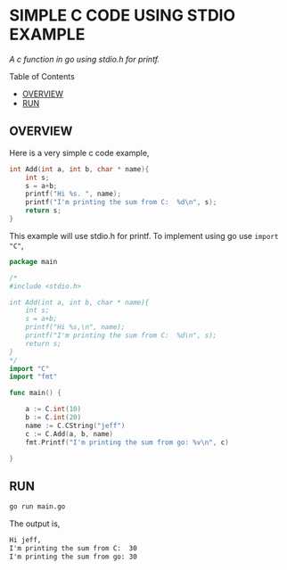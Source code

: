 # SIMPLE C CODE USING STDIO EXAMPLE

_A c function in go using stdio.h for printf._

Table of Contents

* [OVERVIEW](https://github.com/JeffDeCola/my-go-examples/tree/master/cgo/simple-c-code-using-stdio#overview)
* [RUN](https://github.com/JeffDeCola/my-go-examples/tree/master/cgo/simple-c-code-using-stdio#run)

## OVERVIEW

Here is a very simple c code example,

```c
int Add(int a, int b, char * name){
    int s;
    s = a+b;
    printf("Hi %s. ", name);
    printf("I'm printing the sum from C:  %d\n", s);
    return s;
}
```

This example will use stdio.h for printf.
To implement using go use `import "C"`,

```go
package main

/*
#include <stdio.h>

int Add(int a, int b, char * name){
    int s;
    s = a+b;
    printf("Hi %s,\n", name);
    printf("I'm printing the sum from C:  %d\n", s);
    return s;
}
*/
import "C"
import "fmt"

func main() {

    a := C.int(10)
    b := C.int(20)
    name := C.CString("jeff")
    c := C.Add(a, b, name)
    fmt.Printf("I'm printing the sum from go: %v\n", c)

}
```

## RUN

```bash
go run main.go
```

The output is,

```txt
Hi jeff,
I'm printing the sum from C:  30
I'm printing the sum from go: 30
```
